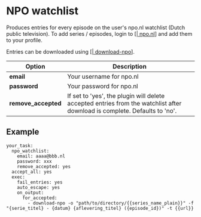 # NPO watchlist
Produces entries for every episode on the user's npo.nl watchlist (Dutch public television). To add series / episodes, login to [[| npo.nl](http://www.npo.nl)] and add them to your profile.

Entries can be downloaded using [[| download-npo](https://bitbucket.org/Carpetsmoker/download-npo)].


| **Option** | **Description** |
| --- | --- |
| **email** | Your username for npo.nl |
| **password** | Your password for npo.nl |
| **remove_accepted** | If set to 'yes', the plugin will delete accepted entries from the watchlist after download is complete. Defaults to 'no'. |

## Example
```
your_task:            
  npo_watchlist:
    email: aaaa@bbb.nl
    password: xxx
    remove_accepted: yes
  accept_all: yes
  exec:
    fail_entries: yes
    auto_escape: yes
    on_output: 
      for_accepted:
        - download-npo -o "path/to/directory/{{series_name_plain}}" -f "{serie_titel} - {datum} {aflevering_titel} ({episode_id})" -t {{url}}
```